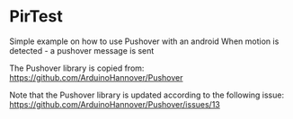# PirTest 
Simple example on how to use Pushover with an android
When motion is detected - a pushover message is sent

The Pushover library is copied from:
https://github.com/ArduinoHannover/Pushover

Note that the Pushover library is updated according to the following issue:
https://github.com/ArduinoHannover/Pushover/issues/13

